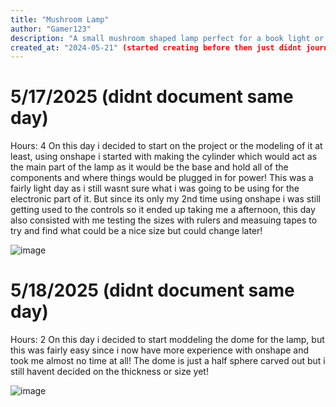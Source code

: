 ```yaml
---
title: "Mushroom Lamp"
author: "Gamer123"
description: "A small mushroom shaped lamp perfect for a book light or mood lighting"
created_at: "2024-05-21" (started creating before then just didnt journal it, sorry!)
---
```


# 5/17/2025 (didnt document same day)
Hours: 4
On this day i decided to start on the project or the modeling of it at least, using onshape i started with making the cylinder which would act as the main part of the lamp as it would be the base and hold all of the components and where things would be plugged in for power!
This was a fairly light day as i still wasnt sure what i was going to be using for the electronic part of it. But since its only my 2nd time using onshape i was still getting used to the controls so it ended up taking me a afternoon, this day also consisted with me testing the sizes with rulers and measuing tapes to try and find what could be a nice size but could change later!

![image](https://github.com/user-attachments/assets/08834c36-b5b5-4099-bf9d-d22fce224852)


# 5/18/2025 (didnt document same day)
Hours: 2
On this day i decided to start moddeling the dome for the lamp, but this was fairly easy since i now have more experience with onshape and took me almost no time at all!
The dome is just a half sphere carved out but i still havent decided on the thickness or size yet!

![image](https://github.com/user-attachments/assets/a207844b-5ff1-490c-9a72-6e5d69685255)
